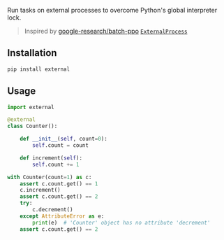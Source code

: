 Run tasks on external processes to overcome Python's global interpreter lock.

> Inspired by [google-research/batch-ppo](https://github.com/google-research/batch-ppo) [`ExternalProcess`](https://github.com/google-research/batch-ppo/blob/3d09705977bae4e7c3eb20339a3b384d2a5531e4/agents/tools/wrappers.py#L303)

## Installation

```sh
pip install external
```

## Usage

```py
import external

@external
class Counter():

    def __init__(self, count=0):
        self.count = count

    def increment(self):
        self.count += 1

with Counter(count=1) as c:
    assert c.count.get() == 1
    c.increment()
    assert c.count.get() == 2
    try:
        c.decrement()
    except AttributeError as e:
        print(e)  # 'Counter' object has no attribute 'decrement'
    assert c.count.get() == 2
```
